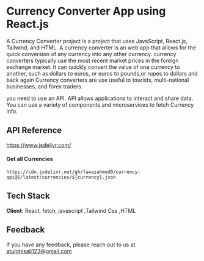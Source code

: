 # Currency Converter App using React.js

A Currency Converter project is a project that uses JavaScript, React.js, Tailwind, and HTML. 
A  currency converter is an web app that allows for the quick conversion of any currency into any other currency.
currency converters typically use the most recent market prices in the foreign exchange market. 
It can quickly convert the value of one currency to another, such as dollars to euros, or euros to pounds,or rupes to dollars and back again
Currency converters are use useful to tourists, multi-national businesses, and forex traders.

you need to use an API. API allows applications to interact and share data. You can use a variety of components and microservices to fetch Currency info.

## API Reference 

https://www.jsdelivr.com/

#### Get all Currencies 

`https://cdn.jsdelivr.net/gh/fawazahmed0/currency-api@1/latest/currencies/${currency}.json`


## Tech Stack

**Client:** React, fetch, javascript ,Tailwind Css ,HTML

## Feedback

If you have any feedback, please reach out to us at atulghisali123@gmail.com

